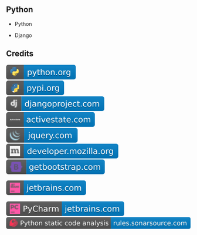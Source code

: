 Python
------

- Python

- Django

Credits
-------
[![image](
Credits/python.org.svg)](https://python.org/)  
[![image](
Credits/pypi.org.svg)](https://pypi.org/)  
[![image](
Credits/djangoproject.com.svg)](https://djangoproject.com/)  
[![image](
Credits/activestate.com.svg)](https://activestate.com/)  
[![image](
Credits/jquery.com.svg)](https://jquery.com/)  
[![image](
Credits/developer.mozilla.org.svg)](https://developer.mozilla.org/)    
[![image](
Credits/getbootstrap.com.svg)](https://getbootstrap.com/)  

[![image](
Credits/jetbrains.com.svg)](https://jetbrains.com/)  

[![image](
Credits/PyCharm-jetbrains.com.svg)](https://jetbrains.com/pycharm/)  
[![image](
Credits/Python-static-code-analysis-rules.sonarsource.com.svg)](https://rules.sonarsource.com/python/)
